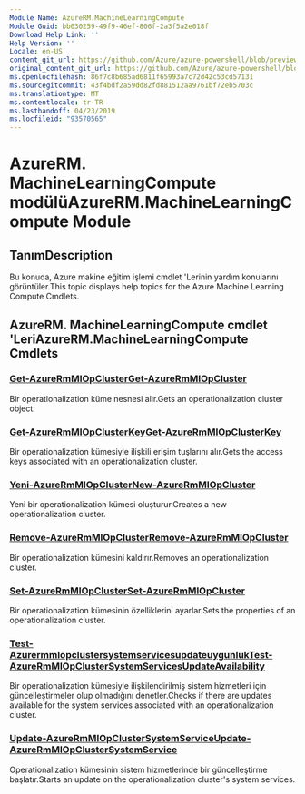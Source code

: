 ```yaml
---
Module Name: AzureRM.MachineLearningCompute
Module Guid: bb030259-49f9-46ef-806f-2a3f5a2e018f
Download Help Link: ''
Help Version: ''
Locale: en-US
content_git_url: https://github.com/Azure/azure-powershell/blob/preview/src/ResourceManager/MachineLearningCompute/Commands.MachineLearningCompute/help/AzureRM.MachineLearningCompute.md
original_content_git_url: https://github.com/Azure/azure-powershell/blob/preview/src/ResourceManager/MachineLearningCompute/Commands.MachineLearningCompute/help/AzureRM.MachineLearningCompute.md
ms.openlocfilehash: 86f7c8b685ad6811f65993a7c72d42c53cd57131
ms.sourcegitcommit: 43f4bdf2a59dd82fd881512aa9761bf72eb5703c
ms.translationtype: MT
ms.contentlocale: tr-TR
ms.lasthandoff: 04/23/2019
ms.locfileid: "93570565"
---
```

# <span data-ttu-id="5a557-101">AzureRM. MachineLearningCompute modülü</span><span class="sxs-lookup"><span data-stu-id="5a557-101">AzureRM.MachineLearningCompute Module</span></span>
## <span data-ttu-id="5a557-102">Tanım</span><span class="sxs-lookup"><span data-stu-id="5a557-102">Description</span></span>
<span data-ttu-id="5a557-103">Bu konuda, Azure makine eğitim işlemi cmdlet 'Lerinin yardım konularını görüntüler.</span><span class="sxs-lookup"><span data-stu-id="5a557-103">This topic displays help topics for the Azure Machine Learning Compute Cmdlets.</span></span>

## <span data-ttu-id="5a557-104">AzureRM. MachineLearningCompute cmdlet 'Leri</span><span class="sxs-lookup"><span data-stu-id="5a557-104">AzureRM.MachineLearningCompute Cmdlets</span></span>
### [<span data-ttu-id="5a557-105">Get-AzureRmMlOpCluster</span><span class="sxs-lookup"><span data-stu-id="5a557-105">Get-AzureRmMlOpCluster</span></span>](Get-AzureRmMlOpCluster.md)
<span data-ttu-id="5a557-106">Bir operationalization küme nesnesi alır.</span><span class="sxs-lookup"><span data-stu-id="5a557-106">Gets an operationalization cluster object.</span></span>

### [<span data-ttu-id="5a557-107">Get-AzureRmMlOpClusterKey</span><span class="sxs-lookup"><span data-stu-id="5a557-107">Get-AzureRmMlOpClusterKey</span></span>](Get-AzureRmMlOpClusterKey.md)
<span data-ttu-id="5a557-108">Bir operationalization kümesiyle ilişkili erişim tuşlarını alır.</span><span class="sxs-lookup"><span data-stu-id="5a557-108">Gets the access keys associated with an operationalization cluster.</span></span>

### [<span data-ttu-id="5a557-109">Yeni-AzureRmMlOpCluster</span><span class="sxs-lookup"><span data-stu-id="5a557-109">New-AzureRmMlOpCluster</span></span>](New-AzureRmMlOpCluster.md)
<span data-ttu-id="5a557-110">Yeni bir operationalization kümesi oluşturur.</span><span class="sxs-lookup"><span data-stu-id="5a557-110">Creates a new operationalization cluster.</span></span>

### [<span data-ttu-id="5a557-111">Remove-AzureRmMlOpCluster</span><span class="sxs-lookup"><span data-stu-id="5a557-111">Remove-AzureRmMlOpCluster</span></span>](Remove-AzureRmMlOpCluster.md)
<span data-ttu-id="5a557-112">Bir operationalization kümesini kaldırır.</span><span class="sxs-lookup"><span data-stu-id="5a557-112">Removes an operationalization cluster.</span></span>

### [<span data-ttu-id="5a557-113">Set-AzureRmMlOpCluster</span><span class="sxs-lookup"><span data-stu-id="5a557-113">Set-AzureRmMlOpCluster</span></span>](Set-AzureRmMlOpCluster.md)
<span data-ttu-id="5a557-114">Bir operationalization kümesinin özelliklerini ayarlar.</span><span class="sxs-lookup"><span data-stu-id="5a557-114">Sets the properties of an operationalization cluster.</span></span>

### [<span data-ttu-id="5a557-115">Test-Azurermmlopclustersystemservicesupdateuygunluk</span><span class="sxs-lookup"><span data-stu-id="5a557-115">Test-AzureRmMlOpClusterSystemServicesUpdateAvailability</span></span>](Test-AzureRmMlOpClusterSystemServicesUpdateAvailability.md)
<span data-ttu-id="5a557-116">Bir operationalization kümesiyle ilişkilendirilmiş sistem hizmetleri için güncelleştirmeler olup olmadığını denetler.</span><span class="sxs-lookup"><span data-stu-id="5a557-116">Checks if there are updates available for the system services associated with an operationalization cluster.</span></span>

### [<span data-ttu-id="5a557-117">Update-AzureRmMlOpClusterSystemService</span><span class="sxs-lookup"><span data-stu-id="5a557-117">Update-AzureRmMlOpClusterSystemService</span></span>](Update-AzureRmMlOpClusterSystemService.md)
<span data-ttu-id="5a557-118">Operationalization kümesinin sistem hizmetlerinde bir güncelleştirme başlatır.</span><span class="sxs-lookup"><span data-stu-id="5a557-118">Starts an update on the operationalization cluster's system services.</span></span>

